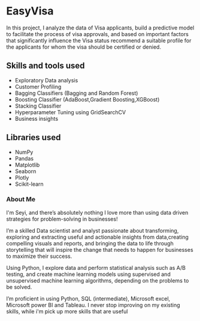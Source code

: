 # EasyVisa
In this project, I analyze the data of Visa applicants, build a predictive model to facilitate the process of visa approvals, and based on important factors that significantly influence the Visa status recommend a suitable profile for the applicants for whom the visa should be certified or denied.



## Skills and tools used
- Exploratory Data analysis 
- Customer Profiling
- Bagging Classifiers (Bagging and Random Forest)
- Boosting Classifier (AdaBoost,Gradient Boosting,XGBoost)
- Stacking Classifier
- Hyperparameter Tuning using GridSearchCV
- Business insights



## Libraries used
- NumPy
- Pandas
- Matplotlib
- Seaborn
- Plotly
- Scikit-learn


### About Me
I'm Seyi, and there’s absolutely nothing I love more than using data driven strategies for problem-solving in businesses! 

 I’m a skilled Data scientist and analyst passionate about transforming, exploring and extracting useful and actionable insights from data,creating compelling visuals and reports, and bringing the data to life through storytelling that will inspire the change that needs to happen for businesses to maximize their success.

Using Python, I explore data and perform statistical analysis such as A/B testing, and create machine learning models using supervised and unsupervised machine learning algorithms, depending on the problems to be solved.

I’m proficient in using Python, SQL (intermediate), Microsoft excel, Microsoft power BI and Tableau. I never stop improving on my existing skills, while i'm pick up more skills that are useful
